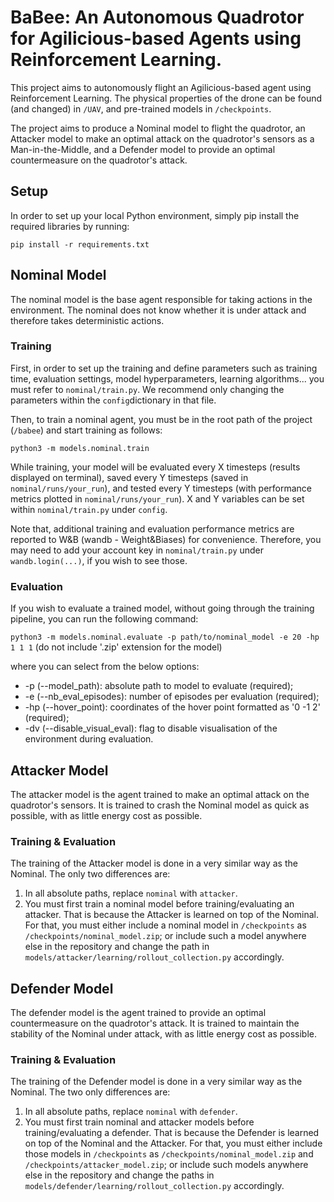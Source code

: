 # BaBee: An Autonomous Quadrotor for Agilicious-based Agents using Reinforcement Learning.
This project aims to autonomously flight an Agilicious-based agent using Reinforcement Learning. The physical properties of the drone can be found (and changed) in `/UAV`, and pre-trained models in `/checkpoints`.

The project aims to produce a Nominal model to flight the quadrotor, an Attacker model to make an optimal attack on the quadrotor's sensors as a Man-in-the-Middle, and a Defender model to provide an optimal countermeasure on the quadrotor's attack.


## Setup
In order to set up your local Python environment, simply pip install the required libraries by running:

```pip install -r requirements.txt```


## Nominal Model
The nominal model is the base agent responsible for taking actions in the environment. The nominal does not know whether it is under attack and therefore takes deterministic actions.

### Training
First, in order to set up the training and define parameters such as training time, evaluation settings, model hyperparameters, learning algorithms... you must refer to ```nominal/train.py```.
We recommend only changing the parameters within the ```config```dictionary in that file.

Then, to train a nominal agent, you must be in the root path of the project (`/babee`) and start training as follows:

```python3 -m models.nominal.train```

While training, your model will be evaluated every X timesteps (results displayed on terminal), saved every Y timesteps (saved in `nominal/runs/your_run`), and tested every Y timesteps (with performance metrics plotted in `nominal/runs/your_run`).
X and Y variables can be set within ```nominal/train.py``` under ```config```.

Note that, additional training and evaluation performance metrics are reported to W&B (wandb - Weight&Biases) for convenience. Therefore, you may need to add your account key in `nominal/train.py` under ```wandb.login(...)```, if you wish to see those.

### Evaluation 
If you wish to evaluate a trained model, without going through the training pipeline, you can run the following command:

```python3 -m models.nominal.evaluate -p path/to/nominal_model -e 20 -hp 1 1 1``` (do not include '.zip' extension for the model)

where you can select from the below options:
 - -p (--model_path): absolute path to model to evaluate (required);
 - -e (--nb_eval_episodes): number of episodes per evaluation (required);
 - -hp (--hover_point): coordinates of the hover point formatted as '0 -1 2' (required);
 - -dv (--disable_visual_eval): flag to disable visualisation of the environment during evaluation.


## Attacker Model
The attacker model is the agent trained to make an optimal attack on the quadrotor's sensors. It is trained to crash the Nominal model as quick as possible, with as little energy cost as possible.

### Training & Evaluation
The training of the Attacker model is done in a very similar way as the Nominal. The only two differences are:
 1. In all absolute paths, replace `nominal` with `attacker`.
 2. You must first train a nominal model before training/evaluating an attacker. That is because the Attacker is learned on top of the Nominal. For that, you must either include a nominal model in `/checkpoints` as `/checkpoints/nominal_model.zip`; or include such a model anywhere else in the repository and change the path in `models/attacker/learning/rollout_collection.py` accordingly.


## Defender Model
The defender model is the agent trained to provide an optimal countermeasure on the quadrotor's attack. It is trained to maintain the stability of the Nominal under attack, with as little energy cost as possible.

### Training & Evaluation
The training of the Defender model is done in a very similar way as the Nominal. The two only differences are:
 1. In all absolute paths, replace `nominal` with `defender`.
 2. You must first train nominal and attacker models before training/evaluating a defender. That is because the Defender is learned on top of the Nominal and the Attacker. For that, you must either include those models in `/checkpoints` as `/checkpoints/nominal_model.zip` and `/checkpoints/attacker_model.zip`; or include such models anywhere else in the repository and change the paths in `models/defender/learning/rollout_collection.py` accordingly.
